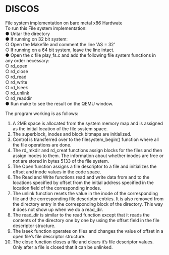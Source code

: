 # DISCOS<br />
File system implementation on bare metal x86 Hardwate<br />
To run this File system implementation:<br /> 
  ● Untar the directory<br /> 
  ● If running on 32 bit system:<br />
		   		○ Open the Makefile and comment the line 'AS = 32'<br />
		    	○ If running on a 64 bit system, leave the line intact.<br />
  ● Open the c file play_fs.c and add the following file system functions in any order necessary:<br />
		    	○ rd_open<br />
		    	○ rd_close<br />
		    	○ rd_read<br />
		    	○ rd_write<br />
		    	○ rd_lseek<br />
		    	○ rd_unlink<br />
		    	○ rd_readdir<br />
  ● Run make to see the result on the QEMU window.<br />
 
 
The program working is as follows:<br />
1. A 2MB space is allocated from the system memory map and is assigned as the initial 
location of the file system space.<br />
2. The superblock, inodes and block bitmaps are initialized.<br />
3. Control is transferred over to the filesystem_begin() function where all the file operations 
are done.<br />
4. The rd_mkdir and rd_creat functions assign blocks for the files and then assign inodes to 
them. The information about whether inodes are free or not are stored in bytes 5­133 of 
the file system.<br /> 
5. The Open function assigns a file descriptor to a file and initializes the offset and inode 
values in the code space.<br /> 
6. The Read and Write functions read and write data from and to the locations specified by 
offset from the initial address specified in the location field of the corresponding inodes.<br />
7. The unlink function resets the value in the inode of the corresponding file and the 
corresponding file descriptor entries. It is also removed from the directory entry in the 
corresponding block of the directory. This way it does not show up when we do a 
read_dir.<br />
8. The read_dir is similar to the read function except that it reads the contents of the 
directory one by one by using the offset field in the file descriptor structure.<br />
9. The lseek function operates on files and changes the value of offset in a open file’s file 
descriptor structure.<br />
10. The close function closes a file and clears it’s file descriptor values. Only after a file is 
closed that it can be unlinked.<br />
